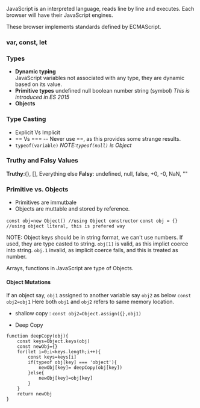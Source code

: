 JavaScript is an interpreted language, reads line by line and executes.
Each browser will have their JavaScript engines.

These browser implements standards defined by ECMAScript. 

### var, const, let

### Types
* **Dynamic typing**  
JavaScript variables not associated with any type, they are dynamic based on its value.
* **Primitive types**
undefined
null
boolean
number
string
(symbol)    *This is introduced in ES 2015*
* **Objects**

### Type Casting
- Explicit Vs Implicit
- == Vs ===
-- Never use ==, as this provides some strange results.
- `typeof(variable)`
*NOTE:`typeof(null)` is Object*

### Truthy and Falsy Values
 **Truthy**:{}, [], Everything else
 **Falsy**: undefined, null, false, +0, -0, NaN, ""
 
 ### Primitive vs. Objects
 - Primitives are immutbale
 - Objects are muttable and stored by reference.
 
 `const obj=new Object() //using Object constructor`
 `const obj = {} //using object literal, this is prefered way`

NOTE: Object keys should be in string format, we can't use numbers.  If used, they are type casted to string.  `obj[1]` is valid, as this implict coerce into string.
`obj.1` invalid, as implicit coerce fails, and this is treated as number.

Arrays, functions in JavaScript are type of Objects.

#### Object Mutations
If an object say, `obj1` assigned to another variable say `obj2` as below
`const obj2=obj1`
Here both `obj1` and `obj2`  refers to same memory location.
- shallow copy : `const obj2=Object.assign({},obj1)`

- Deep Copy
```
function deepCopy(obj){
	const keys=Object.keys(obj)
	const newObj={}
	for(let i=0;i<keys.length;i++){
		const keys=keys[i]
		if(typeof obj[key] === 'object'){
			newObj[key]= deepCopy(obj[key])
		}else{
			newObj[key]=obj[key]
		}
	}
	return newObj
}
```
